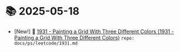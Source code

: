 # 📚 2025-05-18
- [New!] 📗 [1931 - Painting a Grid With Three Different Colors (1931 - Painting a Grid With Three Different Colors)](https://til.qriosity.dev/featured/ps/leetcode/1931) `repo: docs/ps/leetcode/1931.md`
